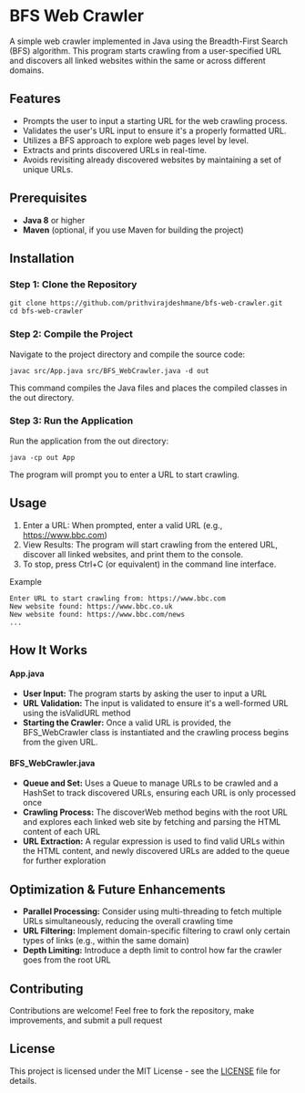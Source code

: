# BFS Web Crawler

A simple web crawler implemented in Java using the Breadth-First Search (BFS) algorithm. This program starts crawling from a user-specified URL and discovers all linked websites within the same or across different domains.

## Features

- Prompts the user to input a starting URL for the web crawling process.
- Validates the user's URL input to ensure it's a properly formatted URL.
- Utilizes a BFS approach to explore web pages level by level.
- Extracts and prints discovered URLs in real-time.
- Avoids revisiting already discovered websites by maintaining a set of unique URLs.


## Prerequisites

- **Java 8** or higher
- **Maven** (optional, if you use Maven for building the project)

## Installation

### Step 1: Clone the Repository

```
git clone https://github.com/prithvirajdeshmane/bfs-web-crawler.git
cd bfs-web-crawler
```

### Step 2: Compile the Project
Navigate to the project directory and compile the source code:
```
javac src/App.java src/BFS_WebCrawler.java -d out
```

This command compiles the Java files and places the compiled classes in the out directory.

### Step 3: Run the Application
Run the application from the out directory:

```
java -cp out App
```

The program will prompt you to enter a URL to start crawling.

## Usage

1. Enter a URL: When prompted, enter a valid URL (e.g., https://www.bbc.com)
2. View Results: The program will start crawling from the entered URL, discover all linked websites, and print them to the console.
3. To stop, press Ctrl+C (or equivalent) in the command line interface.

Example
```
Enter URL to start crawling from: https://www.bbc.com
New website found: https://www.bbc.co.uk
New website found: https://www.bbc.com/news
...
```

## How It Works
#### App.java
- **User Input:** The program starts by asking the user to input a URL
- **URL Validation:** The input is validated to ensure it's a well-formed URL using the isValidURL method
- **Starting the Crawler:** Once a valid URL is provided, the BFS_WebCrawler class is instantiated and the crawling process begins from the given URL.

#### BFS_WebCrawler.java
- **Queue and Set:** Uses a Queue to manage URLs to be crawled and a HashSet to track discovered URLs, ensuring each URL is only processed once
- **Crawling Process:** The discoverWeb method begins with the root URL and explores each linked web site by fetching and parsing the HTML content of each URL
- **URL Extraction:** A regular expression is used to find valid URLs within the HTML content, and newly discovered URLs are added to the queue for further exploration

## Optimization & Future Enhancements
- **Parallel Processing:** Consider using multi-threading to fetch multiple URLs simultaneously, reducing the overall crawling time
- **URL Filtering:** Implement domain-specific filtering to crawl only certain types of links (e.g., within the same domain)
- **Depth Limiting:** Introduce a depth limit to control how far the crawler goes from the root URL

## Contributing
Contributions are welcome! Feel free to fork the repository, make improvements, and submit a pull request

## License
This project is licensed under the MIT License - see the [LICENSE](LICENSE) file for details.

